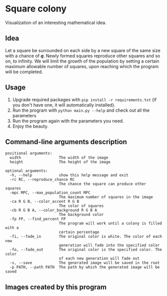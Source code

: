 # Square colony
Visualization of an interesting mathematical idea.

## Idea
Let a square be surrounded on each side by a new square of the same size with a chance of ***q***. Newly formed squares reproduce other squares and so on, to infinity.
We will limit the growth of the population by setting a certain maximum allowable number of squares, upon reaching which the program will be completed.

## Usage
1. Upgrade required packages with `pip install -r requirements.txt` (if you don't have one, it will automatically installed).
2. Run the program with `python main.py --help` and check out all the parameters
3. Run the program again with the parameters you need.
4. Enjoy the beauty.

## Command-line arguments description
```
positional arguments:
  width                 The width of the image
  height                The height of the image

optional arguments:
  -h, --help            show this help message and exit
  -rc RC, --reproduce_chance RC
                        The chance the square can produce other squares
  -mpc MPC, --max_population_count MPC
                        The maximum number of squares in the image
  -ca R G B, --color_accent R G B
                        The color of squares
  -cb R G B A, --color_background R G B A
                        The background color
  -fp FP, --find_percent FP
                        The program will work until a colony is filled with a
                        certain percentage
  -fi, --fade_in        The original color is white. The color of each new
                        generation will fade into the specified color
  -fo, --fade_out       The original color is the specified color. The color
                        of each new generation will fade out
  -s, --save            The generated image will be saved in the root
  -p PATH, --path PATH  The path by which the generated image will be saved
```

## Images created by this program
